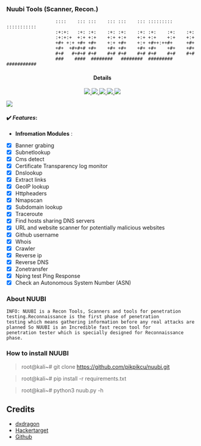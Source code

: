### Nuubi Tools (Scanner, Recon.)
>
                      ::::    ::: :::    ::: :::    ::: ::::::::: ::::::::::: 
                      :+:+:   :+: :+:    :+: :+:    :+: :+:    :+:    :+:     
                      :+:+:+  +:+ +:+    +:+ +:+    +:+ +:+    +:+    +:+     
                      +#+ +:+ +#+ +#+    +:+ +#+    +:+ +#++:++#+     +#+     
                      +#+  +#+#+# +#+    +#+ +#+    +#+ +#+    +#+    +#+     
                      #+#   #+#+# #+#    #+# #+#    #+# #+#    #+#    #+#     
                      ###    ####  ########   ########  ######### ########### 

</a>
<h4 align="center">Details</h4>                
<p align="center">
  </a>
  <a href="https://ru.m.wikipedia.org/wiki/python">
    <img src="https://img.shields.io/badge/language-python3-blue.svg">
 </a>
  <a href="https://github.com/pikpikcu/nuubi">
    <img src="https://img.shields.io/badge/version-V1.0.0-green.svg">
 </a>
   <a href="https://t.me/WongNdesoCok">
   <img src="https://img.shields.io/badge/telegram--blue.svg">
   </a>
  <a href="https://github.com/pikpikcu/nuubi/releases">
   <img src="https://img.shields.io/badge/release-V1.0.0-red.svg">
   </a>
   <a href="https://github.com/pikpikcu/nuubi/blob/master/LICENSE">
   <img src="https://img.shields.io/badge/LICENSE-red.svg">
   </a>
 </a>
</p>


![](https://raw.githubusercontent.com/pikpikcu/nuubi/master/nuub.png)

#### ✔️ ***Features***:

- __Infromation Modules__ :

- [x] Banner grabing
- [x] Subnetlookup
- [x] Cms detect
- [x] Certificate Transparency log monitor
- [x] Dnslookup
- [x] Extract links
- [x] GeoIP lookup 
- [x] Httpheaders
- [x] Nmapscan
- [x] Subdomain lookup
- [x] Traceroute
- [x] Find hosts sharing DNS servers
- [x] URL and website scanner for potentially malicious websites
- [x] Github username
- [x] Whois
- [x] Crawler
- [x] Reverse ip
- [x] Reverse DNS
- [x] Zonetransfer
- [x] Nping test Ping Response
- [x] Check an Autonomous System Number (ASN)

### About NUUBI 

    INFO: NUUBI is a Recon Tools, Scanners and tools for penetration testing.Reconnaissance is the first phase of penetration       
    testing which means gathering information before any real attacks are planned So NUUBI is an Incredible fast recon tool for 
    penetration tester which is specially designed for Reconnaissance phase.

### How to install NUUBI

> root@kali~# git clone https://github.com/pikpikcu/nuubi.git

> root@kali~# pip install -r requirements.txt

> root@kali~# python3 nuub.py -h


 Credits
------------

* [dxdragon](https://github.com/rizsyad)
* [Hackertarget](https://hackertarget.com)
* [Github](https://github.com)
